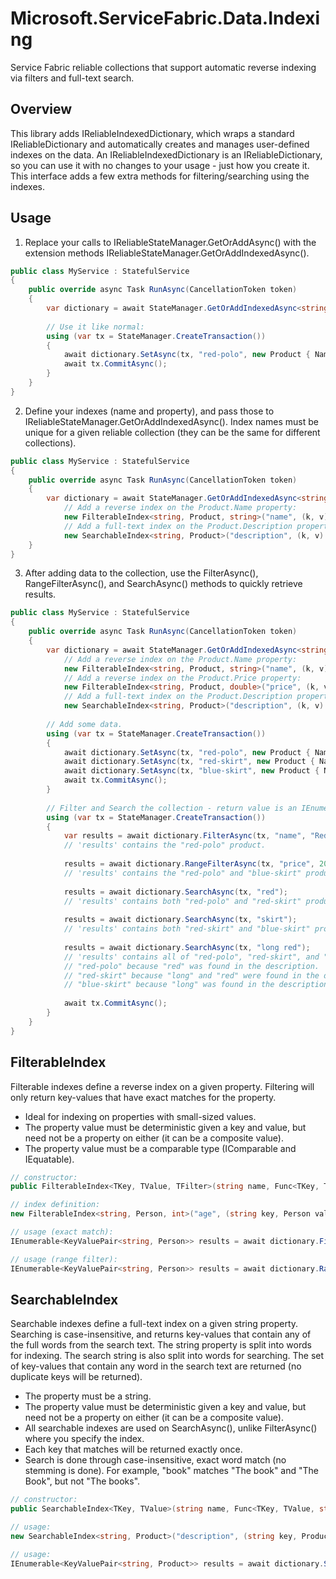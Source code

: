 # Microsoft.ServiceFabric.Data.Indexing

Service Fabric reliable collections that support automatic reverse indexing via filters and full-text search.

## Overview
This library adds IReliableIndexedDictionary, which wraps a standard IReliableDictionary and automatically creates and manages user-defined indexes on the data.  An IReliableIndexedDictionary is an IReliableDictionary, so you can use it with no changes to your usage - just how you create it.  This interface adds a few extra methods for filtering/searching using the indexes.

## Usage
1. Replace your calls to IReliableStateManager.GetOrAddAsync() with the extension methods IReliableStateManager.GetOrAddIndexedAsync().

```csharp
public class MyService : StatefulService
{
    public override async Task RunAsync(CancellationToken token)
    {
        var dictionary = await StateManager.GetOrAddIndexedAsync<string, Product>("products");
        
        // Use it like normal:
        using (var tx = StateManager.CreateTransaction())
        {
            await dictionary.SetAsync(tx, "red-polo", new Product { Name = "Red Polo", Description = "..." });
            await tx.CommitAsync();
        }
    }
}
```

2. Define your indexes (name and property), and pass those to IReliableStateManager.GetOrAddIndexedAsync().  Index names must be unique for a given reliable collection (they can be the same for different collections).

```csharp
public class MyService : StatefulService
{
    public override async Task RunAsync(CancellationToken token)
    {
        var dictionary = await StateManager.GetOrAddIndexedAsync<string, Product>("products",
            // Add a reverse index on the Product.Name property:
            new FilterableIndex<string, Product, string>("name", (k, v) => v.Name),
            // Add a full-text index on the Product.Description property:
            new SearchableIndex<string, Product>("description", (k, v) => v.Description));
    }
}
```

3. After adding data to the collection, use the FilterAsync(), RangeFilterAsync(), and SearchAsync() methods to quickly retrieve results.

```csharp
public class MyService : StatefulService
{
    public override async Task RunAsync(CancellationToken token)
    {
        var dictionary = await StateManager.GetOrAddIndexedAsync<string, Product>("products",
            // Add a reverse index on the Product.Name property:
            new FilterableIndex<string, Product, string>("name", (k, v) => v.Name),
            // Add a reverse index on the Product.Price property:
            new FilterableIndex<string, Product, double>("price", (k, v) => v.Price),
            // Add a full-text index on the Product.Description property:
            new SearchableIndex<string, Product>("description", (k, v) => v.Description));
        
        // Add some data.
        using (var tx = StateManager.CreateTransaction())
        {
            await dictionary.SetAsync(tx, "red-polo", new Product { Name = "Red Polo", Price = 29.99, Description = "A red polo t-shirt." });
            await dictionary.SetAsync(tx, "red-skirt", new Product { Name = "Red Skirt", Price = 19.99, Description = "A long red skirt." });
            await dictionary.SetAsync(tx, "blue-skirt", new Product { Name = "Blue Skirt", Price = 24.99, Description = "A long blue skirt." });
            await tx.CommitAsync();
        }
        
        // Filter and Search the collection - return value is an IEnumerable<KeyValuePair<TKey, TValue>>.
        using (var tx = StateManager.CreateTransaction())
        {
            var results = await dictionary.FilterAsync(tx, "name", "Red Polo");
            // 'results' contains the "red-polo" product.
            
            results = await dictionary.RangeFilterAsync(tx, "price", 20, 30);
            // 'results' contains the "red-polo" and "blue-skirt" products.
            
            results = await dictionary.SearchAsync(tx, "red");
            // 'results' contains both "red-polo" and "red-skirt" products.
            
            results = await dictionary.SearchAsync(tx, "skirt");
            // 'results' contains both "red-skirt" and "blue-skirt" products.
            
            results = await dictionary.SearchAsync(tx, "long red");
            // 'results' contains all of "red-polo", "red-skirt", and "blue-skirt" products:
            // "red-polo" because "red" was found in the description.
            // "red-skirt" because "long" and "red" were found in the description.
            // "blue-skirt" because "long" was found in the description.
            
            await tx.CommitAsync();
        }
    }
}
```

## FilterableIndex
Filterable indexes define a reverse index on a given property.  Filtering will only return key-values that have exact matches for the property.

- Ideal for indexing on properties with small-sized values.
- The property value must be deterministic given a key and value, but need not be a property on either (it can be a composite value).  
- The property value must be a comparable type (IComparable<T> and IEquatable<T>).

```csharp
// constructor:
public FilterableIndex<TKey, TValue, TFilter>(string name, Func<TKey, TValue, TFilter> filter)

// index definition:
new FilterableIndex<string, Person, int>("age", (string key, Person value) => value.Age);

// usage (exact match):
IEnumerable<KeyValuePair<string, Person>> results = await dictionary.FilterAsync(tx, "age", 30);

// usage (range filter):
IEnumerable<KeyValuePair<string, Person>> results = await dictionary.RangeFilterAsync(tx, "age", 20, 30);
```

## SearchableIndex

Searchable indexes define a full-text index on a given string property.  Searching is case-insensitive, and returns key-values that contain any of the full words from the search text.  The string property is split into words for indexing.  The search string is also split into words for searching.  The set of key-values that contain any word in the search text are returned (no duplicate keys will be returned).

- The property must be a string.
- The property value must be deterministic given a key and value, but need not be a property on either (it can be a composite value).
- All searchable indexes are used on SearchAsync(), unlike FilterAsync() where you specify the index.
- Each key that matches will be returned exactly once.
- Search is done through case-insensitive, exact word match (no stemming is done).  For example, "book" matches "The book" and "The Book", but not "The books".

```csharp
// constructor:
public SearchableIndex<TKey, TValue>(string name, Func<TKey, TValue, string> property)

// usage:
new SearchableIndex<string, Product>("description", (string key, Product value) => value.Description);

// usage:
IEnumerable<KeyValuePair<string, Product>> results = await dictionary.SearchAsync(tx, "search text here");
```
